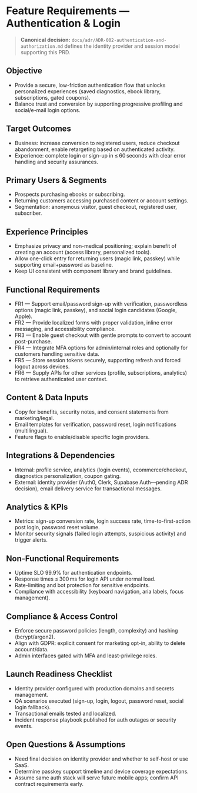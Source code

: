 # Feature Requirements — Authentication & Login

> **Canonical decision:** `docs/adr/ADR-002-authentication-and-authorization.md` defines the identity provider and session model supporting this PRD.

## Objective
- Provide a secure, low-friction authentication flow that unlocks personalized experiences (saved diagnostics, ebook library, subscriptions, gated coupons).
- Balance trust and conversion by supporting progressive profiling and social/e-mail login options.

## Target Outcomes
- Business: increase conversion to registered users, reduce checkout abandonment, enable retargeting based on authenticated activity.
- Experience: complete login or sign-up in ≤ 60 seconds with clear error handling and security assurances.

## Primary Users & Segments
- Prospects purchasing ebooks or subscribing.
- Returning customers accessing purchased content or account settings.
- Segmentation: anonymous visitor, guest checkout, registered user, subscriber.

## Experience Principles
- Emphasize privacy and non-medical positioning; explain benefit of creating an account (access library, personalized tools).
- Allow one-click entry for returning users (magic link, passkey) while supporting email+password as baseline.
- Keep UI consistent with component library and brand guidelines.

## Functional Requirements
- FR1 — Support email/password sign-up with verification, passwordless options (magic link, passkey), and social login candidates (Google, Apple).
- FR2 — Provide localized forms with proper validation, inline error messaging, and accessibility compliance.
- FR3 — Enable guest checkout with gentle prompts to convert to account post-purchase.
- FR4 — Integrate MFA options for admin/internal roles and optionally for customers handling sensitive data.
- FR5 — Store session tokens securely, supporting refresh and forced logout across devices.
- FR6 — Supply APIs for other services (profile, subscriptions, analytics) to retrieve authenticated user context.

## Content & Data Inputs
- Copy for benefits, security notes, and consent statements from marketing/legal.
- Email templates for verification, password reset, login notifications (multilingual).
- Feature flags to enable/disable specific login providers.

## Integrations & Dependencies
- Internal: profile service, analytics (login events), ecommerce/checkout, diagnostics personalization, coupon gating.
- External: identity provider (Auth0, Clerk, Supabase Auth—pending ADR decision), email delivery service for transactional messages.

## Analytics & KPIs
- Metrics: sign-up conversion rate, login success rate, time-to-first-action post login, password reset volume.
- Monitor security signals (failed login attempts, suspicious activity) and trigger alerts.

## Non-Functional Requirements
- Uptime SLO 99.9% for authentication endpoints.
- Response times ≤ 300 ms for login API under normal load.
- Rate-limiting and bot protection for sensitive endpoints.
- Compliance with accessibility (keyboard navigation, aria labels, focus management).

## Compliance & Access Control
- Enforce secure password policies (length, complexity) and hashing (bcrypt/argon2).
- Align with GDPR: explicit consent for marketing opt-in, ability to delete account/data.
- Admin interfaces gated with MFA and least-privilege roles.

## Launch Readiness Checklist
- Identity provider configured with production domains and secrets management.
- QA scenarios executed (sign-up, login, logout, password reset, social login fallback).
- Transactional emails tested and localized.
- Incident response playbook published for auth outages or security events.

## Open Questions & Assumptions
- Need final decision on identity provider and whether to self-host or use SaaS.
- Determine passkey support timeline and device coverage expectations.
- Assume same auth stack will serve future mobile apps; confirm API contract requirements early.
